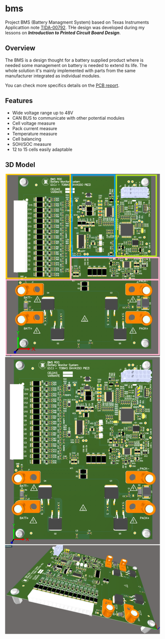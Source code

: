 # bms
Project BMS (Battery Managment System) based on Texas Instruments Applicattion note [TIDA-00792](https://www.ti.com/tool/TIDA-00792).
THe design was developed during my lessons on **_Introduction to Printed Circuit Board Design_**. 

## Overview 

The BMS is a design thought for a battery supplied product where is needed some management on battery is needed to extend its life. The whole solution it's mainly implemented with parts from the same manufacturer integrated as individual modules. 

You can check more specifics details on the [PCB report](https://github.com/TobiasBp99/bms/blob/master/reportBMS.pdf).

## Features 

- Wide voltage range up to 48V
- CAN BUS to communicate with other potential modules
- Cell voltage measure
- Pack current measure
- Temperature measure
- Cell balancing
- SOH/SOC measure
- 12 to 15 cells easily adaptable

## 3D Model
![placement](https://github.com/TobiasBp99/bms/blob/master/images/MODULES.png)
![top-plane](https://github.com/TobiasBp99/bms/blob/master/images/TL3D.png)
![top-perspective](https://github.com/TobiasBp99/bms/blob/master/images/TL23D.png)

